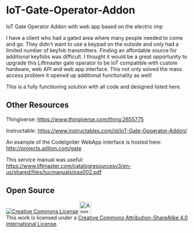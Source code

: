 # IoT-Gate-Operator-Addon
IoT Gate Operator Addon with web app based on the electric imp

I have a client who had a gated area where many people needed to come and go. They didn't want to use a keypad on the outside and only had a limited number of keyfob transmitters. Finding an affordable source for additional keyfobs was difficult. I thought it would be a great opportunity to upgrade this Liftmaster gate operator to be IoT compatible with custom hardware, web API and web app interface. This not only solved the mass access problem it opened up additional functionality as well!

This is a fully functioning solution with all code and designed listed here.

## Other Resources
Thingiverse: https://www.thingiverse.com/thing:2655775

Instructable: https://www.instructables.com/id/IoT-Gate-Opperator-Addon/

An example of the CodeIgniter WebApp interface is hosted here: http://projects.ajillion.com/gate

This service manual was useful: https://www.liftmaster.com/catalogresourcesv3/en-us/shared/files/tucmanuals/pas002.pdf


## Open Source
<a rel="license" href="http://creativecommons.org/licenses/by-sa/4.0/"><img alt="Creative Commons License" style="border-width:0" src="http://i.creativecommons.org/l/by-sa/4.0/88x31.png" /></a>  <a rel="license" href="http://creativecommons.org/freeworks"><img alt="Approved for Free Cultural Works" style="border-width:0" height="32" width="32" src="http://creativecommons.org/images/deed/seal.png" /></a><br />This work is licensed under a <a rel="license" href="http://creativecommons.org/licenses/by-sa/4.0/">Creative Commons Attribution-ShareAlike 4.0 International License</a>.
